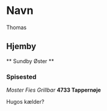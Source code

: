 # Navn
Thomas

## Hjemby
** Sundby Øster **

### Spisested

*Moster Fies Grillbar* **4733 Tappernøje**

Hugos kælder?

